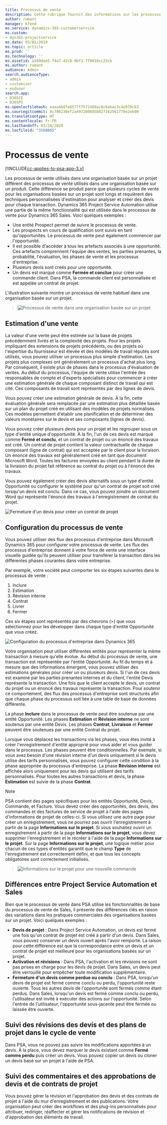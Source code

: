 ```yaml
---
title: Processus de vente
description: Cette rubrique fournit des informations sur les processus de vente de base.
author: rumant
manager: kfend
ms.service: dynamics-365-customerservice
ms.custom:
- dyn365-projectservice
ms.date: 03/01/2019
ms.topic: article
ms.prod: ''
ms.technology: ''
ms.assetid: a169dee5-f4a7-42c8-9bf1-7f0018cc25cb
ms.author: rumant
audience: Admin
search.audienceType:
- admin
- customizer
- enduser
search.app:
- D365CE
- D365PS
ms.openlocfilehash: eaaa4b8fe6577ff572489ac0c6abac3c4e970c63
ms.sourcegitcommit: 8c786230ef2a497280885b827162561776e2eb00
ms.translationtype: HT
ms.contentlocale: fr-FR
ms.lasthandoff: 03/24/2020
ms.locfileid: "3168065"
---
```

# <a name="sales-processes"></a>Processus de vente

[!INCLUDE[cc-applies-to-psa-app-3.x](../includes/cc-applies-to-psa-app-3x.md)]

Les processus de vente utilisés dans une organisation basée sur un projet diffèrent des processus de vente utilisés dans une organisation basée sur un produit. Cette différence se produit parce que plusieurs cycles de vente pour les organisations basées sur un projet sont longs et requièrent des techniques personnalisées d'estimation pour analyser et créer des devis pour chaque transaction. Dynamics 365 Project Service Automation utilise une partie de la même fonctionnalité qui est utilisée dans le processus de vente pour Dynamics 365 Sales. Voici quelques exemples :

- Une entité Prospect permet de suivre le processus de vente.
- Les prospects en cours de qualification sont suivis en tant qu'opportunités. Le processus de vente peut également commencer par l'opportunité.
- Il est possible d'accéder à tous les artefacts associés à une opportunité. Ces artefacts comprennent l'équipe des ventes, les parties prenantes, la probabilité, l'évaluation, les phases de vente et les processus d'entreprise.
- Plusieurs devis sont créés pour une opportunité.
- Un devis est marqué comme **Fermée et conclue** pour créer une commande client. Dans PSA, la commande client est personnalisée et est appelée un contrat de projet.

L'illustration suivante montre un processus de vente habituel dans une organisation basée sur un projet.

> ![Processus de vente dans une organisation basée sur un projet](media/basic-guide-1.png)

## <a name="estimating-a-sale"></a>Estimation d'une vente
La valeur d'une vente peut être estimée sur la base de projets précédemment livrés et la complexité des projets. Pour les projets impliquant des extensions de projets précédents, ou des projets où l'expertise du fournisseur est élevée et des modèles de travail réputés sont utilisés, vous pouvez utiliser un processus plus simple d'estimation. Les projets plus complexes ont généralement un processus d'achat plus long. Par conséquent, il existe plus de phases dans le processus d'évaluation de ventes. Au début du processus, l'équipe de vente utilise l'entrée des responsables de compte et d'experts spécialisés pour commencer à créer une estimation générale de chaque composant distinct de travail qui est cité. Ces composants de travail sont représentés par des lignes de devis. 

Vous pouvez créer une estimation générale de devis. À la fin, cette évaluation générale sera remplacée par une estimation plus détaillée basée sur un plan du projet créé en utilisant des modèles de projets normalisés. Ces modèles permettent d'établir une planification et de déterminer des valeurs monétaires sur le devis et ses composants (lignes de devis). 

Vous pouvez créer plusieurs devis pour un projet et les regrouper sous un type d'entité unique d'opportunité. À la fin, l'un de ces devis est marqué comme **Fermé et conclu**, et un contrat de projet ou un énoncé des travaux est créé. Un contrat de projet contient la valeur contractuelle de chaque composant (ligne de contrat) qui est acceptée par le client pour la livraison. Un énoncé des travaux est généralement créé en tant que document Microsoft Word. Toutes les factures envoyées au client pendant la durée de la livraison du projet fait référence au contrat du projet ou à l'énoncé des travaux.

Vous pouvez également créer des devis alternatifs sous un type d'entité Opportunité ou configurer le système pour qu'un contrat de projet soit créé lorsqu'un devis est conclu. Dans ce cas, vous pouvez joindre un document Word qui représente l'énoncé des travaux à l'enregistrement de contrat du projet.

![Fermeture d'un devis pour créer un contrat de projet](media/basic-guide-2.png)

## <a name="configuring-the-sales-process"></a>Configuration du processus de vente
Vous pouvez utiliser des flux des processus d'entreprise dans Microsoft Dynamics 365 pour configurer votre processus de vente. Les flux des processus d'entreprise donnent à votre force de vente une interface visuelle guidée qu'ils peuvent utiliser pour transférer la transaction dans les différentes phases courantes dans votre entreprise.

Par exemple, votre société peut comporter les six étapes suivantes dans le processus de vente :

1. Inclure
2. Estimation
3. Révision interne
4. Contrat
5. Livrer
6. Fermer

Ces six étapes sont représentés par des chevrons (\>) que vous sélectionnez pour les développer dans chaque type d'entité Opportunité que vous créez.

![Configuration du processus d'entreprise dans Dynamics 365](media/basic-guide-3.png)
 
Votre organisation peut utiliser différentes entités pour représenter la même transaction à mesure qu'elle évolue. Au début du processus de vente, une transaction est représentée par l'entité Opportunité. Au fil du temps et à mesure que des informations émergent, vous pouvez utiliser des estimations générales pour créer un ou plusieurs devis. Si l'un de ces devis est examiné par les parties prenantes internes et du client, l'entité Devis représente la transaction. Une fois que le client accepte le devis, un contrat du projet ou un énoncé des travaux représente la transaction. Pour soutenir ce comportement, des flux des processus d'entreprise sont structurés afin que chaque phase du processus soit liée à une table de base de données différente.

La phase **Inclure** dans le processus de vente peut être soutenue par une entité Opportunité. Les phases **Estimation** et **Révision interne** ne sont soutenus par une entité Devis. Les phases **Contrat**, **Livraison** et **Fermer** peuvent être soutenues par une entité Contrat du projet.

Lorsque vous déplacez les transactions via les phases, vous êtes invité à créer l'enregistrement d'entité approprié pour vous aider et vous guider dans le processus. Les phases peuvent être conditionnelles. Par exemple, si vous avez besoin d'une révision interne d'un devis uniquement si le devis utilise des tarifs personnalisés, vous pouvez configurer cette condition à la phase appropriée du processus d'entreprise. La phase **Révision interne** est affichée alors uniquement pour les devis qui utilisent des tarifs personnalisés. Pour toutes les autres transactions et devis, la phase **Estimation** est suivie de la phase **Contrat**.

> [!NOTE]
> PSA contient des pages spécifiques pour les entités Opportunité, Devis, Commande, et Facture. Vous devez créer des opportunités, des devis, des commandes et des factures de service de projet à l'aide des pages d'informations de projet de celles-ci. Si vous utilisez une autre page pour créer un enregistrement, vous ne pourrez pas ouvrir l'enregistrement à partir de la page **Informations sur le projet**. Si vous souhaitez ouvrir un enregistrement à partir de la page **Informations sur le projet**, vous devez supprimer l'enregistrement et le recréer à l'aide de la page **Informations sur le projet**. Sur la page **Informations sur le projet**, une logique métier pour chacun de ces types d'entités garantit que le champ **Type** de l'enregistrement est correctement défini, et que tous les concepts obligatoires sont correctement initialisés.

> ![Informations sur le projet pour une nouvelle commande](media/basic-guide-4.png)
 
## <a name="differences-between-project-service-automation-and-sales"></a>Différences entre Project Service Automation et Sales
Bien que le processus de vente dans PSA utilise les fonctionnalités de base du processus de vente de Sales, il présente des différences clés en raison des variations dans les pratiques commerciales des organisations basées sur un projet. Voici quelques exemples :

- **Devis de projet** : Dans Project Service Automation, un devis est fermé une fois qu'un contrat de projet est créé à partir d'un devis. Dans Sales, vous pouvez conserver un devis ouvert après l'avoir remporté. La raison pour cette différence est que la correspondance entre un devis et un contrat de projet est meilleure pour les organisations basées sur un projet. 
- **Activation et révisions** : Dans PSA, l'activation et les révisions ne sont pas prises en charge pour les devis de projet. Dans Sales, un devis peut être verrouillé pour empêcher toute modification supplémentaire.
- **Fermeture d'un devis comme perdue ou conclu** : Dans PSA, lorsqu'un devis de projet est fermé comme conclu ou perdu, l'opportunité reste ouverte. Tous les autres devis de l'opportunité sont fermés comme étant perdus. Dans Sales, lorsqu'un devis est fermé comme conclu ou perdu, l'utilisateur est invité à exécuter des actions sur l'opportunité. Selon l'entrée de l'utilisateur, l'opportunité sous-jacente peut être fermée ou laissée être ouverte.

## <a name="tracking-revisions-to-quotes-and-project-plans-in-the-sales-cycle"></a>Suivi des révisions des devis et des plans de projet dans le cycle de vente
Dans PSA, vous ne pouvez pas suivre les modifications apportées à un devis. À la place, vous devez marquer le devis existant comme **Fermé comme perdu** puis créer un devis. Vous pouvez copier un devis ou cloner un devis basé sur un projet à l'aide de PSA.

## <a name="tracking-comments-and-approvals-of-quotes-and-project-contracts"></a>Suivi des commentaires et des approbations de devis et de contrats de projet
Vous pouvez gérer la révision et l'approbation des devis et des contrats de projet à l'aide du mur d'enregistrement et des publications. Votre organisation peut créer des workflows et des plug-ins personnalisés pour attribuer, rediriger, réaffecter et gérer les notifications de révision et d'approbation des éléments de travail.

